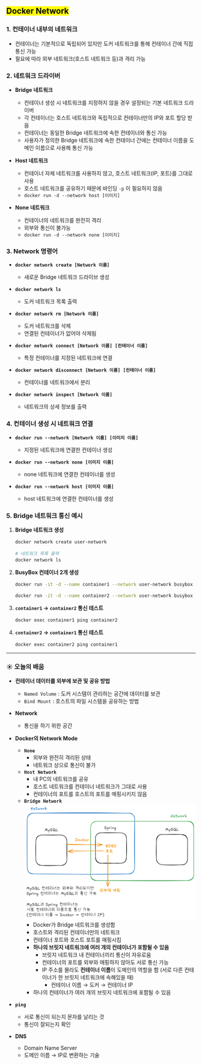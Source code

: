 ## <mark color="#fbc956">Docker Network</mark>

### 1. 컨테이너 내부의 네트워크

- 컨테이너는 기본적으로 독립되어 있지만 도커 네트워크를 통해 컨테이너 간에 직접 통신 가능
- 필요에 따라 외부 네트워크(호스트 네트워크 등)과 격리 가능

### 2. 네트워크 드라이버

- **Bridge 네트워크**

  - 컨테이너 생성 시 네트워크를 지정하지 않을 경우 설정되는 기본 네트워크 드라이버
  - 각 컨테이너는 호스트 네트워크와 독립적으로 컨테이너만의 IP와 포트 할당 받음
  - 컨테이너는 동일한 Bridge 네트워크에 속한 컨테이너와 통신 가능
  - 사용자가 정의한 Bridge 네트워크에 속한 컨테이너 간에는 컨테이너 이름을 도메인 이름으로 사용해 통신 가능

- **Host 네트워크**

  - 컨테이너 자체 네트워크를 사용하지 않고, 호스트 네트워크(IP, 포트)를 그대로 사용
  - 호스트 네트워크를 공유하기 때문에 바인딩 `-p` 이 필요하지 않음
  - `docker run -d --network host [이미지]`

- **None 네트워크**
  - 컨테이너의 네트워크를 완전히 격리
  - 외부와 통신이 불가능
  - `docker run -d --network none [이미지]`

### 3. Network 명령어

- **`docker network create [Network 이름]`**

  - 새로운 Bridge 네트워크 드라이브 생성

- **`docker network ls`**

  - 도커 네트워크 목록 출력

- **`docker network rm [Network 이름]`**

  - 도커 네트워크를 삭제
  - 연결된 컨테이너가 없어야 삭제됨

- **`docker network connect [Network 이름] [컨테이너 이름]`**

  - 특정 컨테이너를 지정된 네트워크에 연결

- **`docker network disconnect [Network 이름] [컨테이너 이름]`**

  - 컨테이너를 네트워크에서 분리

- **`docker network inspect [Network 이름]`**
  - 네트워크의 상세 정보를 출력

### 4. 컨테이너 생성 시 네트워크 연결

- **`docker run --network [Network 이름] [이미지 이름]`**

  - 지정된 네트워크에 연결한 컨테이너 생성

- **`docker run --network none [이미지 이름]`**

  - none 네트워크에 연결한 컨테이너를 생성

- **`docker run --network host [이미지 이름]`**
  - host 네트워크에 연결한 컨테이너를 생성

### 5. Bridge 네트워크 통신 예시

1. **Bridge 네트워크 생성**

   ```bash
   docker network create user-network
   ```

   ```bash
   # 네트워크 목록 출력
   docker network ls
   ```

1. **BusyBox 컨테이너 2개 생성**

   ```bash
   docker run -it -d --name container1 --network user-network busybox
   ```

   ```bash
   docker run -it -d --name container2 --network user-network busybox
   ```

1. **`container1` → `container2` 통신 테스트**

   ```bash
   docker exec container1 ping container2
   ```

1. **`container2` → `container1` 통신 테스트**

   ```bash
   docker exec container2 ping container1
   ```

---

### ☀️ 오늘의 배움

- **컨테이너 데이터를 외부에 보관 및 공유 방법**

  - `Named Volume` : 도커 시스템이 관리하는 공간에 데이터를 보관
  - `Bind Mount` : 호스트의 파일 시스템을 공유하는 방법

- **Network**

  - 통신을 하기 위한 공간

- **Docker의 Network Mode**

  - **`None`**
    - 외부와 완전히 격리된 상태
    - 네트워크 상으로 통신이 불가
  - **`Host Network`**
    - 내 PC의 네트워크를 공유
    - 호스트 네트워크를 컨테이너 네트워크가 그대로 사용
    - 컨테이너의 포트를 호스트의 포트를 매핑시키지 않음
  - **`Bridge Network`**
    ![image.png](/Sesac/assets/day65.png)
    - Docker가 Bridge 네트워크를 생성함
    - 호스트와 격리된 컨테이너만의 네트워크
    - 컨테이너 포트와 호스트 포트를 매핑시킴
    - **하나의 브릿지 네트워크에 여러 개의 컨테이너가 포함될 수 있음**
      - 브릿지 네트워크 내 컨테이너끼리 통신이 자유로움
      - 컨테이너의 포트를 외부와 매핑하지 않아도 서로 통신 가능
      - IP 주소를 몰라도 **컨테이너 이름**이 도메인의 역할을 함
        (서로 다른 컨테이너가 한 브릿지 네트워크에 속해있을 때)
        - 컨테이너 이름 → 도커 → 컨테이너 IP
    - 하나의 컨테이너가 여러 개의 브릿지 네트워크에 포함될 수 있음

- **`ping`**

  - 서로 통신이 되는지 문자를 날리는 것
  - 통신이 잘되는지 확인

- **DNS**
  - Domain Name Server
  - 도메인 이름 → IP로 변환하는 기술
